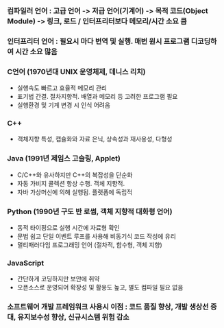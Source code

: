 ### 컴파일러 언어 : 고급 언어 -> 저급 언어(기계어) -> 목적 코드(Object Module) -> 링크, 로드 / 인터프리터보다 메모리/시간 소요 큼
### 인터프리터 언어 : 필요시 마다 번역 및 실행. 매번 원시 프로그램 디코딩하여 시간 소요 많음

### C언어 (1970년대 UNIX 운영체제, 데니스 리치)
- 실행속도 빠르고 효율적 메모리 관리
- 표기법 간결. 절차지향적. 배열과 메모리 등 고려한 프로그램 필요
- 실행환경 및 기계 변경 시 인식 어려움

### C++ 
- 객체지향 특성, 캡슐화와 자료 은닉, 상속성과 재사용성, 다형성

### Java (1991년 제임스 고슬링, Applet)
- C/C++와 유사하지만 C++의 복잡성을 단순화
- 자동 가비지 콜렉션 항상 수행. 객체 지향적.
- 자바 가상머신에 의해 실행됨. 플랫폼에 독립적

### Python (1990년 구도 반 로썸, 객체 지향적 대화형 언어)
- 동적 타이핑으로 실행 시간에 자료형 확인
- 문법 쉽고 단일 이벤트 루프를 사용해 비동기식 코드 작성에 유리
- 멀티패러다임 프로그래밍 언어 (절차적, 함수형, 객체 지향)

### JavaScript 
- 간단하게 코딩하지만 보안에 취약
- 오픈소스로 운영되어 확장성 및 활용도 높고, 별도 컴파일 필요 없음

### 소프트웨어 개발 프레임워크 사용시 이점 : 코드 품질 향상, 개발 생상선 증대, 유지보수성 향상, 신규시스템 위험 감소

